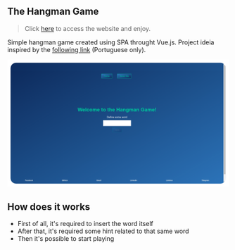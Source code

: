 ## The Hangman Game
> Click [here](https://hangman-game-vue.netlify.app/) to access the website and enjoy.

Simple hangman game created using SPA throught Vue.js. Project ideia inspired by the [following link](https://www.youtube.com/watch?v=M80y-fPHmWM) (Portuguese only).


![Homepage](./src/assets/rounded.png)


## How does it works
- First of all, it's required to insert the word itself
- After that, it's required some hint related to that same word
- Then it's possible to start playing

